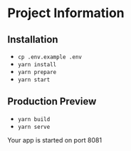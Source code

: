# Project Information

## Installation

- `cp .env.example .env`
- `yarn install`
- `yarn prepare`
- `yarn start`

## Production Preview

- `yarn build`
- `yarn serve`

Your app is started on port 8081
